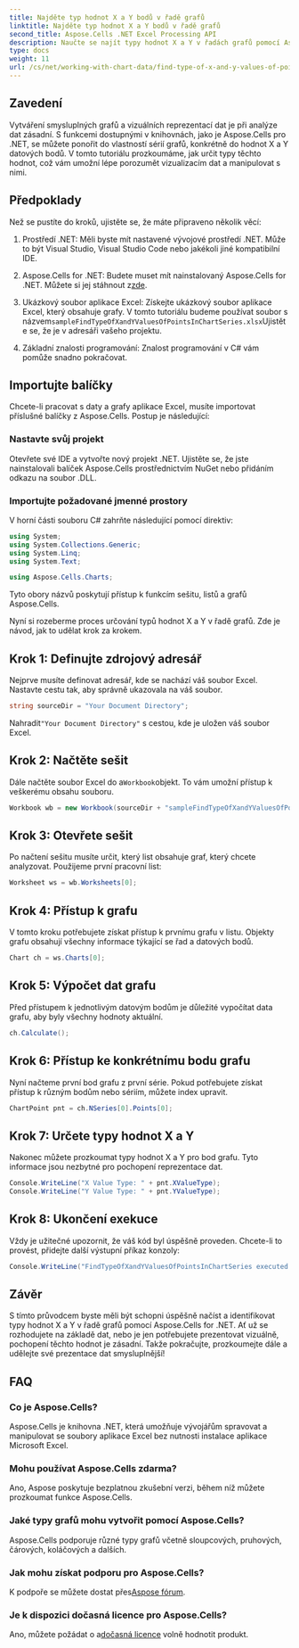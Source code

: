 ```yaml
---
title: Najděte typ hodnot X a Y bodů v řadě grafů
linktitle: Najděte typ hodnot X a Y bodů v řadě grafů
second_title: Aspose.Cells .NET Excel Processing API
description: Naučte se najít typy hodnot X a Y v řadách grafů pomocí Aspose.Cells pro .NET pomocí tohoto podrobného a snadno srozumitelného průvodce.
type: docs
weight: 11
url: /cs/net/working-with-chart-data/find-type-of-x-and-y-values-of-points-in-chart-series/
---
```

## Zavedení

Vytváření smysluplných grafů a vizuálních reprezentací dat je při analýze dat zásadní. S funkcemi dostupnými v knihovnách, jako je Aspose.Cells pro .NET, se můžete ponořit do vlastností sérií grafů, konkrétně do hodnot X a Y datových bodů. V tomto tutoriálu prozkoumáme, jak určit typy těchto hodnot, což vám umožní lépe porozumět vizualizacím dat a manipulovat s nimi.

## Předpoklady

Než se pustíte do kroků, ujistěte se, že máte připraveno několik věcí:

1. Prostředí .NET: Měli byste mít nastavené vývojové prostředí .NET. Může to být Visual Studio, Visual Studio Code nebo jakékoli jiné kompatibilní IDE.
   
2.  Aspose.Cells for .NET: Budete muset mít nainstalovaný Aspose.Cells for .NET. Můžete si jej stáhnout z[zde](https://releases.aspose.com/cells/net/).

3.  Ukázkový soubor aplikace Excel: Získejte ukázkový soubor aplikace Excel, který obsahuje grafy. V tomto tutoriálu budeme používat soubor s názvem`sampleFindTypeOfXandYValuesOfPointsInChartSeries.xlsx`Ujistěte se, že je v adresáři vašeho projektu.

4. Základní znalosti programování: Znalost programování v C# vám pomůže snadno pokračovat.

## Importujte balíčky

Chcete-li pracovat s daty a grafy aplikace Excel, musíte importovat příslušné balíčky z Aspose.Cells. Postup je následující:

### Nastavte svůj projekt

Otevřete své IDE a vytvořte nový projekt .NET. Ujistěte se, že jste nainstalovali balíček Aspose.Cells prostřednictvím NuGet nebo přidáním odkazu na soubor .DLL.

### Importujte požadované jmenné prostory

V horní části souboru C# zahrňte následující pomocí direktiv:

```csharp
using System;
using System.Collections.Generic;
using System.Linq;
using System.Text;

using Aspose.Cells.Charts;
```

Tyto obory názvů poskytují přístup k funkcím sešitu, listů a grafů Aspose.Cells.

Nyní si rozeberme proces určování typů hodnot X a Y v řadě grafů. Zde je návod, jak to udělat krok za krokem.

## Krok 1: Definujte zdrojový adresář

Nejprve musíte definovat adresář, kde se nachází váš soubor Excel. Nastavte cestu tak, aby správně ukazovala na váš soubor.

```csharp
string sourceDir = "Your Document Directory";
```

 Nahradit`"Your Document Directory"` s cestou, kde je uložen váš soubor Excel.

## Krok 2: Načtěte sešit

 Dále načtěte soubor Excel do a`Workbook`objekt. To vám umožní přístup k veškerému obsahu souboru.

```csharp
Workbook wb = new Workbook(sourceDir + "sampleFindTypeOfXandYValuesOfPointsInChartSeries.xlsx");
```

## Krok 3: Otevřete sešit

Po načtení sešitu musíte určit, který list obsahuje graf, který chcete analyzovat. Použijeme první pracovní list:

```csharp
Worksheet ws = wb.Worksheets[0];
```

## Krok 4: Přístup k grafu

V tomto kroku potřebujete získat přístup k prvnímu grafu v listu. Objekty grafu obsahují všechny informace týkající se řad a datových bodů.

```csharp
Chart ch = ws.Charts[0];
```

## Krok 5: Výpočet dat grafu

Před přístupem k jednotlivým datovým bodům je důležité vypočítat data grafu, aby byly všechny hodnoty aktuální.

```csharp
ch.Calculate();
```

## Krok 6: Přístup ke konkrétnímu bodu grafu

Nyní načteme první bod grafu z první série. Pokud potřebujete získat přístup k různým bodům nebo sériím, můžete index upravit.

```csharp
ChartPoint pnt = ch.NSeries[0].Points[0];
```

## Krok 7: Určete typy hodnot X a Y

Nakonec můžete prozkoumat typy hodnot X a Y pro bod grafu. Tyto informace jsou nezbytné pro pochopení reprezentace dat.

```csharp
Console.WriteLine("X Value Type: " + pnt.XValueType);
Console.WriteLine("Y Value Type: " + pnt.YValueType);
```

## Krok 8: Ukončení exekuce

Vždy je užitečné upozornit, že váš kód byl úspěšně proveden. Chcete-li to provést, přidejte další výstupní příkaz konzoly:

```csharp
Console.WriteLine("FindTypeOfXandYValuesOfPointsInChartSeries executed successfully.");
```

## Závěr

S tímto průvodcem byste měli být schopni úspěšně načíst a identifikovat typy hodnot X a Y v řadě grafů pomocí Aspose.Cells for .NET. Ať už se rozhodujete na základě dat, nebo je jen potřebujete prezentovat vizuálně, pochopení těchto hodnot je zásadní. Takže pokračujte, prozkoumejte dále a udělejte své prezentace dat smysluplnější!

## FAQ

### Co je Aspose.Cells?
Aspose.Cells je knihovna .NET, která umožňuje vývojářům spravovat a manipulovat se soubory aplikace Excel bez nutnosti instalace aplikace Microsoft Excel.

### Mohu používat Aspose.Cells zdarma?
Ano, Aspose poskytuje bezplatnou zkušební verzi, během níž můžete prozkoumat funkce Aspose.Cells.

### Jaké typy grafů mohu vytvořit pomocí Aspose.Cells?
Aspose.Cells podporuje různé typy grafů včetně sloupcových, pruhových, čárových, koláčových a dalších.

### Jak mohu získat podporu pro Aspose.Cells?
 K podpoře se můžete dostat přes[Aspose fórum](https://forum.aspose.com/c/cells/9).

### Je k dispozici dočasná licence pro Aspose.Cells?
 Ano, můžete požádat o a[dočasná licence](https://purchase.aspose.com/temporary-license/) volně hodnotit produkt.